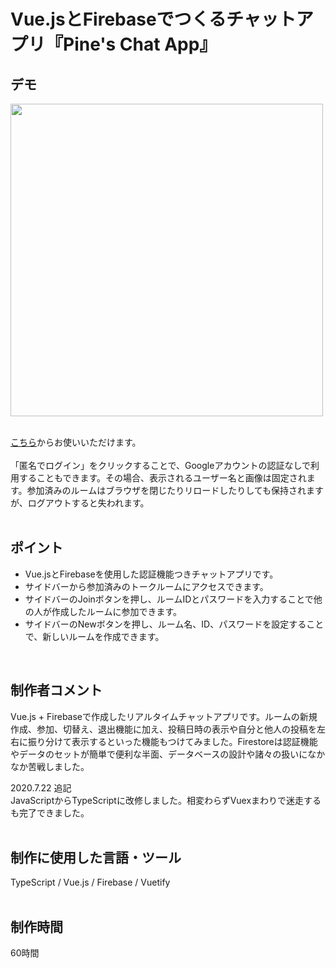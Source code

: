 # Vue.jsとFirebaseでつくるチャットアプリ『Pine's Chat App』

## デモ
<img src="https://user-images.githubusercontent.com/59694183/82754744-004b0700-9e0a-11ea-911e-412fa1df4b8b.gif" width="500">
<br>
<br>

[こちら](https://chat-app-foolish-pine.netlify.app/)からお使いいただけます。
<br>
<br>
「匿名でログイン」をクリックすることで、Googleアカウントの認証なしで利用することもできます。その場合、表示されるユーザー名と画像は固定されます。参加済みのルームはブラウザを閉じたりリロードしたりしても保持されますが、ログアウトすると失われます。
<br>
<br>

## ポイント
- Vue.jsとFirebaseを使用した認証機能つきチャットアプリです。
- サイドバーから参加済みのトークルームにアクセスできます。
- サイドバーのJoinボタンを押し、ルームIDとパスワードを入力することで他の人が作成したルームに参加できます。
- サイドバーのNewボタンを押し、ルーム名、ID、パスワードを設定することで、新しいルームを作成できます。
<br>

## 制作者コメント
Vue.js + Firebaseで作成したリアルタイムチャットアプリです。ルームの新規作成、参加、切替え、退出機能に加え、投稿日時の表示や自分と他人の投稿を左右に振り分けて表示するといった機能もつけてみました。Firestoreは認証機能やデータのセットが簡単で便利な半面、データベースの設計や諸々の扱いになかなか苦戦しました。
<br>

2020.7.22 追記<br>
JavaScriptからTypeScriptに改修しました。相変わらずVuexまわりで迷走するも完了できました。
<br>
<br>

## 制作に使用した言語・ツール
TypeScript / Vue.js / Firebase / Vuetify
<br>
<br>

## 制作時間
60時間
<br>
<br>



